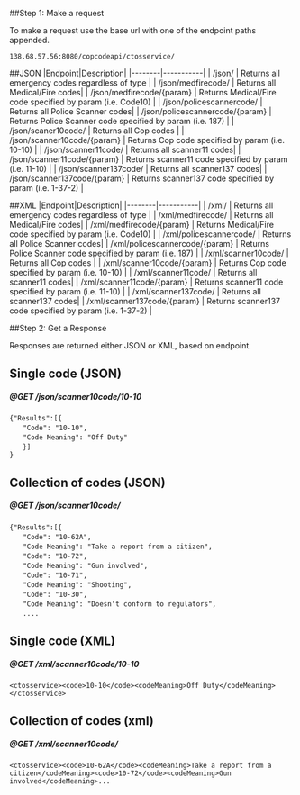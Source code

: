 ##Step 1: Make a request

To make a request use the base url with one of the endpoint paths appended.  

`138.68.57.56:8080/copcodeapi/ctosservice/`

##JSON
|Endpoint|Description|
|--------|-----------|
| /json/ | Returns all emergency codes regardless of type |
| /json/medfirecode/ | Returns all Medical/Fire codes|
| /json/medfirecode/{param} | Returns Medical/Fire code specified by param (i.e. Code10) |
| /json/policescannercode/ | Returns all Police Scanner codes|
| /json/policescannercode/{param} | Returns Police Scanner code specified by param (i.e. 187) |
| /json/scaner10code/ | Returns all Cop codes |
| /json/scanner10code/{param} | Returns Cop code specified by param (i.e. 10-10) |
| /json/scanner11code/ | Returns all scanner11 codes|
| /json/scanner11code/{param} | Returns scanner11 code specified by param (i.e. 11-10) |
| /json/scanner137code/ | Returns all scanner137 codes|
| /json/scanner137code/{param} | Returns scanner137 code specified by param (i.e. 1-37-2) |

##XML
|Endpoint|Description|
|--------|-----------|
| /xml/ | Returns all emergency codes regardless of type |
| /xml/medfirecode/ | Returns all Medical/Fire codes|
| /xml/medfirecode/{param} | Returns Medical/Fire code specified by param (i.e. Code10) |
| /xml/policescannercode/ | Returns all Police Scanner codes|
| /xml/policescannercode/{param} | Returns Police Scanner code specified by param (i.e. 187) |
| /xml/scanner10code/ | Returns all Cop codes |
| /xml/scanner10code/{param} | Returns Cop code specified by param (i.e. 10-10) |
| /xml/scanner11code/ | Returns all scanner11 codes|
| /xml/scanner11code/{param} | Returns scanner11 code specified by param (i.e. 11-10) |
| /xml/scanner137code/ | Returns all scanner137 codes|
| /xml/scanner137code/{param} | Returns scanner137 code specified by param (i.e. 1-37-2) |


##Step 2: Get a Response

Responses are returned either JSON or XML, based on endpoint.

## Single code (JSON)
##### @GET /json/scanner10code/10-10
`{"Results":[{`  
	&nbsp;&nbsp;&nbsp;&nbsp;&nbsp;&nbsp;`"Code": "10-10",`    
	&nbsp;&nbsp;&nbsp;&nbsp;&nbsp;&nbsp;`"Code Meaning": "Off Duty"`    
	&nbsp;&nbsp;&nbsp;&nbsp;&nbsp;&nbsp;`}]`     
`}`  

## Collection of codes (JSON)
##### @GET /json/scanner10code/
`{"Results":[{`  
	&nbsp;&nbsp;&nbsp;&nbsp;&nbsp;&nbsp;`"Code": "10-62A",`     
	&nbsp;&nbsp;&nbsp;&nbsp;&nbsp;&nbsp;`"Code Meaning": "Take a report from a citizen",`    
	&nbsp;&nbsp;&nbsp;&nbsp;&nbsp;&nbsp;`"Code": "10-72",`   
	&nbsp;&nbsp;&nbsp;&nbsp;&nbsp;&nbsp;`"Code Meaning": "Gun involved",`   
	&nbsp;&nbsp;&nbsp;&nbsp;&nbsp;&nbsp;`"Code": "10-71",`   
	&nbsp;&nbsp;&nbsp;&nbsp;&nbsp;&nbsp;`"Code Meaning": "Shooting",`   
	&nbsp;&nbsp;&nbsp;&nbsp;&nbsp;&nbsp;`"Code": "10-30",`   
	&nbsp;&nbsp;&nbsp;&nbsp;&nbsp;&nbsp;`"Code Meaning": "Doesn't conform to regulators",`   
  	&nbsp;&nbsp;&nbsp;&nbsp;&nbsp;&nbsp;`....`
	
## Single code (XML)
##### @GET /xml/scanner10code/10-10
`<ctosservice><code>10-10</code><codeMeaning>Off Duty</codeMeaning></ctosservice>`


## Collection of codes (xml)
##### @GET /xml/scanner10code/
`<ctosservice><code>10-62A</code><codeMeaning>Take a report from a citizen</codeMeaning><code>10-72</code><codeMeaning>Gun involved</codeMeaning>...`


